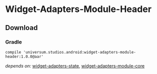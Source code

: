 Widget-Adapters-Module-Header
===============

## Download ##

### Gradle ###

    compile 'universum.studios.android:widget-adapters-module-header:1.0.0@aar'

_depends on:_
[widget-adapters-state](https://github.com/universum-studios/android_widget_adapters/tree/master/library-state),
[widget-adapters-module-core](https://github.com/universum-studios/android_widget_adapters/tree/master/library-module-core)